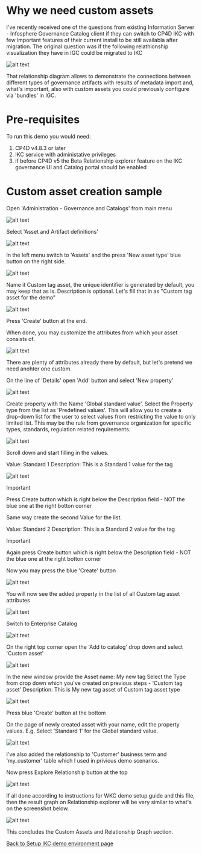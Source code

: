 # Why we need custom assets

I've recently received one of the questions from existing Information Server - Infosphere Governance Catalog client if they can switch to CP4D IKC with few important features of their current install to be still availabla after migration. The original question was if the following relathionship visualization they have in IGC could be migrated to IKC

![alt text](/Setup%20WKC%20demo%20environment/Custom%20assets%20and%20Relationship%20graph/images/custom_assets.png)

That relationship diagram allows to demonstrate the connections between different types of governance artifacts with results of metadata import and, what's important, also with custom assets you could previously configure via 'bundles' in IGC.

# Pre-requisites

To run this demo you would need:

1. CP4D v4.8.3 or later
2. IKC service with administative privileges
3. if before CP4D v5 the Beta Relationship explorer feature on the IKC governance UI and Catalog portal should be enabled

# Custom asset creation sample

Open 'Administration - Governance and Catalogs' from main menu

![alt text](/Setup%20WKC%20demo%20environment/Custom%20assets%20and%20Relationship%20graph/images/custom_assets-1.png)

Select 'Asset and Artifact definitions'

![alt text](/Setup%20WKC%20demo%20environment/Custom%20assets%20and%20Relationship%20graph/images/custom_assets-2.png)

In the left menu switch to 'Assets' and the press 'New asset type' blue button on the right side.

![alt text](/Setup%20WKC%20demo%20environment/Custom%20assets%20and%20Relationship%20graph/images/custom_assets-3.png)

Name it Custom tag asset, the unique identifier is generated by default, you may keep that as is.
Description is optional. Let's fill that in as "Custom tag asset for the demo"

![alt text](/Setup%20WKC%20demo%20environment/Custom%20assets%20and%20Relationship%20graph/images/custom_assets-4.png)

Press 'Create' button at the end.

When done, you may customize the attributes from which your asset consists of.

![alt text](/Setup%20WKC%20demo%20environment/Custom%20assets%20and%20Relationship%20graph/images/custom_assets-5.png)

There are plenty of attributes already there by default, but let's pretend we need anohter one custom.

On the line of 'Details' open 'Add' button and select 'New property'

![alt text](/Setup%20WKC%20demo%20environment/Custom%20assets%20and%20Relationship%20graph/images/custom_assets-6.png)

Create property with the Name 'Global standard value'. Select the Property type from the list as 'Predefined values'. This will allow you to create a drop-down list for the user to select values from restricting the value to only limited list. This may be the rule from governance organization for specific types, standards, regulation related requirements.

![alt text](/Setup%20WKC%20demo%20environment/Custom%20assets%20and%20Relationship%20graph/images/custom_assets-7.png)

Scroll down and start filling in the values.

Value: Standard 1
Description: This is a Standard 1 value for the tag

![alt text](/Setup%20WKC%20demo%20environment/Custom%20assets%20and%20Relationship%20graph/images/custom_assets-8.png)

> [!IMPORTANT]
> Press Create button which is right below the Description field - NOT the blue one at the right botton corner

Same way create the second Value for the list.

Value: Standard 2
Description: This is a Standard 2 value for the tag

> [!IMPORTANT]
> Again press Create button which is right below the Description field - NOT the blue one at the right botton corner

Now you may press the blue 'Create' button

![alt text](/Setup%20WKC%20demo%20environment/Custom%20assets%20and%20Relationship%20graph/images/custom_assets-9.png)

You will now see the added property in the list of all Custom tag asset attributes

![alt text](/Setup%20WKC%20demo%20environment/Custom%20assets%20and%20Relationship%20graph/images/custom_assets-10.png)

Switch to Enterprise Catalog

![alt text](/Setup%20WKC%20demo%20environment/Custom%20assets%20and%20Relationship%20graph/images/custom_assets-11.png)

On the right top corner open the 'Add to catalog' drop down and select 'Custom asset'

![alt text](/Setup%20WKC%20demo%20environment/Custom%20assets%20and%20Relationship%20graph/images/custom_assets-12.png)

In the new window provide the Asset name: My new tag
Select the Type from drop down which you've created on previous steps - 'Custom tag asset'
Description: This is My new tag asset of Custom tag asset type

![alt text](/Setup%20WKC%20demo%20environment/Custom%20assets%20and%20Relationship%20graph/images/custom_assets-13.png)

Press blue 'Create' button at the bottom

On the page of newly created asset with your name, edit the property values. E.g. Select 'Standard 1' for the Global standard value.

![alt text](/Setup%20WKC%20demo%20environment/Custom%20assets%20and%20Relationship%20graph/images/custom_assets-14.png)

I've also added the relationship to 'Customer' business term and 'my_customer' table which I used in privious demo scenarios.

Now press Explore Relationship button at the top

![alt text](/Setup%20WKC%20demo%20environment/Custom%20assets%20and%20Relationship%20graph/images/custom_assets-15.png)

If all done according to instructions for WKC demo setup guide and this file, then the result graph on Relationship explorer will be very similar to what's on the screenshot below.

![alt text](/Setup%20WKC%20demo%20environment/Custom%20assets%20and%20Relationship%20graph/images/custom_assets-16.png)

This concludes the Custom Assets and Relationship Graph section.

[Back to Setup IKC demo environment page](/Setup%20WKC%20demo%20environment/WKC_demo_setup_general_steps.md)
